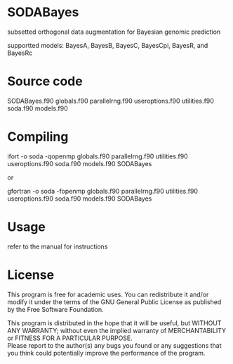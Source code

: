 # SODABayes
subsetted orthogonal data augmentation for Bayesian genomic prediction

supportted models: BayesA, BayesB, BayesC, BayesCpi, BayesR, and BayesRc
# Source code
SODABayes.f90
globals.f90
parallelrng.f90
useroptions.f90
utilities.f90
soda.f90
models.f90
# Compiling
ifort -o soda -qopenmp globals.f90 parallelrng.f90 utilities.f90 useroptions.f90 soda.f90 models.f90 SODABayes

or

gfortran -o soda -fopenmp globals.f90 parallelrng.f90 utilities.f90 useroptions.f90 soda.f90 models.f90 SODABayes
# Usage
refer to the manual for instructions

# License
This program is free for academic uses. You can redistribute it and/or modify it under the terms 
of the GNU General Public License as published by the Free Software Foundation.

This program is distributed in the hope that it will be useful, but WITHOUT ANY WARRANTY; 
without even the implied warranty of MERCHANTABILITY or FITNESS FOR A PARTICULAR PURPOSE.  
Please report to the author(s) any bugs you found or any suggestions that you think could 
potentially improve the performance of the program.
